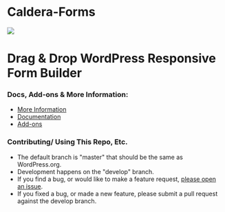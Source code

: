 Caldera-Forms
=============
<a href="https://calderaforms.com/"><img src="https://calderaforms.com/content/uploads/2016/06/cf-banner.png" /></a>


# Drag & Drop WordPress Responsive Form Builder


### Docs, Add-ons & More Information:
* [More Information](https://calderaforms.com/)
* [Documentation](https://calderaforms.com/documentation/caldera-forms-documentation/)
* [Add-ons](https://calderawp.com/caldera-forms-add-ons/)


### Contributing/ Using This Repo, Etc.
* The default branch is "master" that should be the same as WordPress.org.
* Development happens on the "develop" branch.
* If you find a bug, or would like to make a feature request, [please open an issue](https://github.com/CalderaWP/Caldera-Forms/issues/).
* If you fixed a bug, or made a new feature, please submit a pull request against the develop branch.
